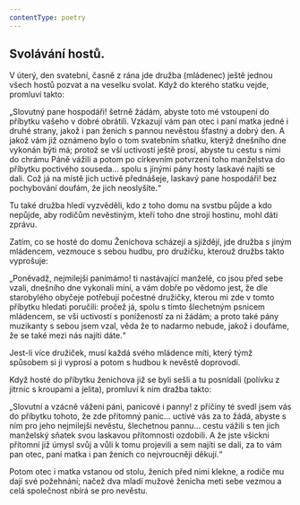 ```yaml
---
contentType: poetry
---
```


<section>

## Svolávání hostů.

V úterý, den svatební, časně z rána jde družba (mládenec) ještě jednou všech hostů pozvat a na veselku svolat. Když do kterého statku vejde, promluví takto:

„Slovutný pane hospodáři! šetrně žádám, abyste toto mé vstoupení do příbytku vašeho v dobré obrátili. Vzkazují vám pan otec i paní matka jedné i druhé strany, jakož i pan ženich s pannou nevěstou šfastný a dobrý den. A jakož vám již oznámeno bylo o tom svatebním sňatku, kterýž dnešního dne vykonán býti má; protož se vší uctivostí ještě prosí, abyste tu cestu s nimi do chrámu Páně vážili a potom po církevním potvrzení toho manželstva do příbytku poctivého souseda… spolu s jinými pány hosty laskavé najíti se dali. Což já na místě jich uctivě přednášeje, laskavý pane hospodáři! bez pochybování doufám, že jich neoslyšíte.“

Tu také družba hledí vyzvěděli, kdo z toho domu na svstbu půjde a kdo nepůjde, aby rodičům nevěstiným, kteří toho dne strojí hostinu, mohl dáti zprávu.

Zatím, co se hosté do domu Ženichova scházejí a sjíždějí, jde družba s jiným mládencem, vezmouce s sebou hudbu, pro družičku, kterouž družbs takto vyprošuje:

„Poněvadž, nejmilejši panímámo! ti nastávající manželé, co jsou před sebe vzali, dnešního dne vykonali míní, a vám dobře po vědomo jest, že dle starobylého obyčeje potřebují počestné družičky, kterou mi zde v tomto příbytku hledati poručili: pročež já, spolu s tímto šlechetným psnicem mládencem, se vši uctivostí s ponížeností za ni žádám; a proto také pány muzikanty s sebou jsem vzal, věda že to nadarmo nebude, jakož i doufáme, že se také mezi nás najíti dáte.“

Jest-li více družiček, musí každá svého mládence míti, který týmž spůsobem si ji vyprosí a potom s hudbou k nevěstě doprovodí.

Když hosté do příbytku ženichova již se byli sešli a tu posnídali (polívku z jitrnic s kroupami a jelita), promluví k nim dražba takto:

„Slovutní a vzácně váženi páni, panicové i panny! z příčiny té svedl jsem vás do příbytku tohoto, že zde přítomný panic… uctivé vás za to žádá, abyste s ním pro jeho nejmilejši nevěstu, šlechetnou pannu… cestu vážili s ten jich manželský sňatek svou laskavou přítomnosti ozdobili. A že jste všickni přítomní již úmysl svůj a vůli k tomu projevili a sem najíti se dali, za to vám pan otec, paní matka i pan ženich co nejvroucněji děkují.“

Potom otec i matka vstanou od stolu, ženich před nimi klekne, a rodiče mu dají své požehnání; načež dva mladí mužové ženicha meti sebe vezmou a celá společnost nbírá se pro nevěstu.

</section>
